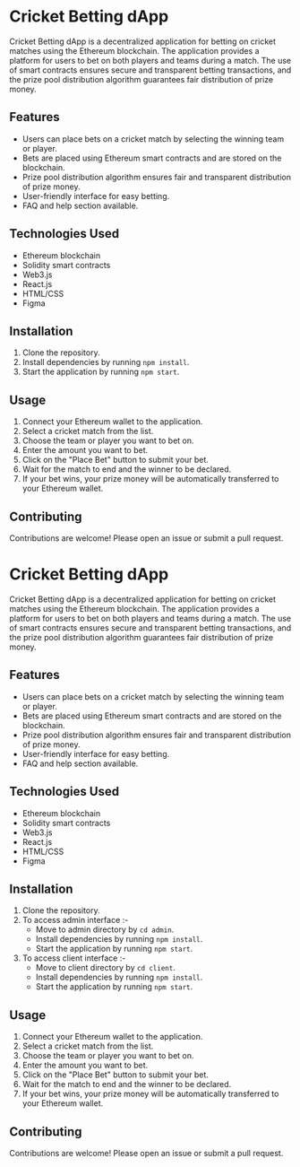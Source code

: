 # Cricket Betting dApp

Cricket Betting dApp is a decentralized application for betting on cricket matches using the Ethereum blockchain. The application provides a platform for users to bet on both players and teams during a match. The use of smart contracts ensures secure and transparent betting transactions, and the prize pool distribution algorithm guarantees fair distribution of prize money.

## Features
- Users can place bets on a cricket match by selecting the winning team or player.
- Bets are placed using Ethereum smart contracts and are stored on the blockchain.
- Prize pool distribution algorithm ensures fair and transparent distribution of prize money.
- User-friendly interface for easy betting.
- FAQ and help section available.

## Technologies Used
- Ethereum blockchain
- Solidity smart contracts
- Web3.js
- React.js
- HTML/CSS
- Figma

## Installation
1. Clone the repository.
2. Install dependencies by running `npm install`.
3. Start the application by running `npm start`.

## Usage
1. Connect your Ethereum wallet to the application.
2. Select a cricket match from the list.
3. Choose the team or player you want to bet on.
4. Enter the amount you want to bet.
5. Click on the "Place Bet" button to submit your bet.
6. Wait for the match to end and the winner to be declared.
7. If your bet wins, your prize money will be automatically transferred to your Ethereum wallet.

## Contributing
Contributions are welcome! Please open an issue or submit a pull request.
# Cricket Betting dApp

Cricket Betting dApp is a decentralized application for betting on cricket matches using the Ethereum blockchain. The application provides a platform for users to bet on both players and teams during a match. The use of smart contracts ensures secure and transparent betting transactions, and the prize pool distribution algorithm guarantees fair distribution of prize money.

## Features
- Users can place bets on a cricket match by selecting the winning team or player.
- Bets are placed using Ethereum smart contracts and are stored on the blockchain.
- Prize pool distribution algorithm ensures fair and transparent distribution of prize money.
- User-friendly interface for easy betting.
- FAQ and help section available.

## Technologies Used
- Ethereum blockchain
- Solidity smart contracts
- Web3.js
- React.js
- HTML/CSS
- Figma

## Installation
1. Clone the repository.
2. To access admin interface :-
   * Move to admin directory by `cd admin`.
   * Install dependencies by running `npm install`.
   * Start the application by running `npm start`.
3. To access client interface :-
   * Move to client directory by `cd client`.
   * Install dependencies by running `npm install`.
   * Start the application by running `npm start`.

## Usage
1. Connect your Ethereum wallet to the application.
2. Select a cricket match from the list.
3. Choose the team or player you want to bet on.
4. Enter the amount you want to bet.
5. Click on the "Place Bet" button to submit your bet.
6. Wait for the match to end and the winner to be declared.
7. If your bet wins, your prize money will be automatically transferred to your Ethereum wallet.

## Contributing
Contributions are welcome! Please open an issue or submit a pull request.
